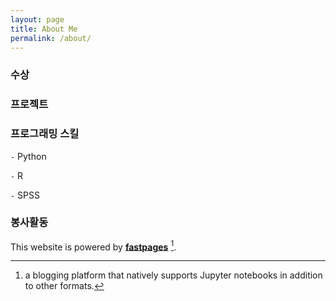```yaml
---
layout: page
title: About Me
permalink: /about/
---
```


### 수상


### 프로젝트


### 프로그래밍 스킬
  `-` Python
  
  `-` R
  
  `-` SPSS

### 봉사활동



This website is powered by **[fastpages](https://github.com/fastai/fastpages)** [^1].



[^1]:a blogging platform that natively supports Jupyter notebooks in addition to other formats.
